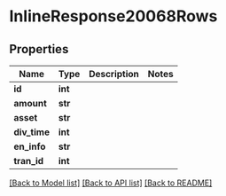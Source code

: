 # InlineResponse20068Rows

## Properties
Name | Type | Description | Notes
------------ | ------------- | ------------- | -------------
**id** | **int** |  | 
**amount** | **str** |  | 
**asset** | **str** |  | 
**div_time** | **int** |  | 
**en_info** | **str** |  | 
**tran_id** | **int** |  | 

[[Back to Model list]](../README.md#documentation-for-models) [[Back to API list]](../README.md#documentation-for-api-endpoints) [[Back to README]](../README.md)

